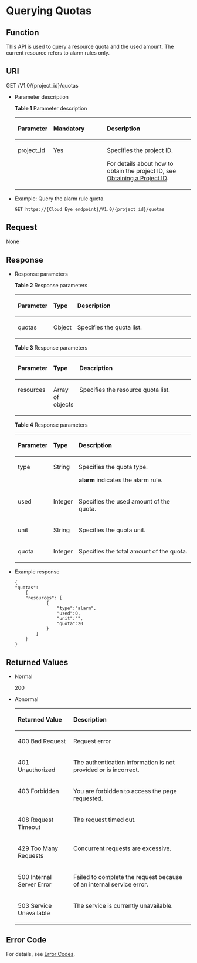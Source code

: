 # Querying Quotas<a name="EN-US_TOPIC_0171212590"></a>

## Function<a name="section66578044"></a>

This API is used to query a resource quota and the used amount. The current resource refers to alarm rules only.

## URI<a name="section62331491"></a>

GET /V1.0/\{project\_id\}/quotas

-   Parameter description

    **Table  1**  Parameter description

    <a name="table35846240171810"></a>
    <table><thead align="left"><tr id="row35634314171810"><th class="cellrowborder" valign="top" width="19.99%" id="mcps1.2.4.1.1"><p id="p698337171810"><a name="p698337171810"></a><a name="p698337171810"></a>Parameter</p>
    </th>
    <th class="cellrowborder" valign="top" width="30.520000000000003%" id="mcps1.2.4.1.2"><p id="p56565365171810"><a name="p56565365171810"></a><a name="p56565365171810"></a>Mandatory</p>
    </th>
    <th class="cellrowborder" valign="top" width="49.49%" id="mcps1.2.4.1.3"><p id="p18391853171810"><a name="p18391853171810"></a><a name="p18391853171810"></a>Description</p>
    </th>
    </tr>
    </thead>
    <tbody><tr id="row13345138171810"><td class="cellrowborder" valign="top" width="19.99%" headers="mcps1.2.4.1.1 "><p id="p7214379171810"><a name="p7214379171810"></a><a name="p7214379171810"></a>project_id</p>
    </td>
    <td class="cellrowborder" valign="top" width="30.520000000000003%" headers="mcps1.2.4.1.2 "><p id="p47493825171810"><a name="p47493825171810"></a><a name="p47493825171810"></a>Yes</p>
    </td>
    <td class="cellrowborder" valign="top" width="49.49%" headers="mcps1.2.4.1.3 "><p id="p21794587171810"><a name="p21794587171810"></a><a name="p21794587171810"></a>Specifies the project ID.</p>
    <p id="p18591141575"><a name="p18591141575"></a><a name="p18591141575"></a>For details about how to obtain the project ID, see <a href="obtaining-a-project-id.md">Obtaining a Project ID</a>.</p>
    </td>
    </tr>
    </tbody>
    </table>

-   Example: Query the alarm rule quota.

    ```
    GET https://{Cloud Eye endpoint}/V1.0/{project_id}/quotas
    ```


## Request<a name="section24112512"></a>

None

## Response<a name="section15686020"></a>

-   Response parameters

    **Table  2**  Response parameters

    <a name="table42705518481"></a>
    <table><thead align="left"><tr id="row132701852487"><th class="cellrowborder" valign="top" width="13.919999999999998%" id="mcps1.2.4.1.1"><p id="p5270957481"><a name="p5270957481"></a><a name="p5270957481"></a>Parameter</p>
    </th>
    <th class="cellrowborder" valign="top" width="12.33%" id="mcps1.2.4.1.2"><p id="p172701651483"><a name="p172701651483"></a><a name="p172701651483"></a>Type</p>
    </th>
    <th class="cellrowborder" valign="top" width="73.75%" id="mcps1.2.4.1.3"><p id="p82701152484"><a name="p82701152484"></a><a name="p82701152484"></a>Description</p>
    </th>
    </tr>
    </thead>
    <tbody><tr id="row1127018534818"><td class="cellrowborder" valign="top" width="13.919999999999998%" headers="mcps1.2.4.1.1 "><p id="p1027016514810"><a name="p1027016514810"></a><a name="p1027016514810"></a>quotas</p>
    </td>
    <td class="cellrowborder" valign="top" width="12.33%" headers="mcps1.2.4.1.2 "><p id="p18450111523616"><a name="p18450111523616"></a><a name="p18450111523616"></a>Object</p>
    </td>
    <td class="cellrowborder" valign="top" width="73.75%" headers="mcps1.2.4.1.3 "><p id="p192711858485"><a name="p192711858485"></a><a name="p192711858485"></a>Specifies the quota list.</p>
    </td>
    </tr>
    </tbody>
    </table>

    **Table  3**  Response parameters

    <a name="table5856932152840"></a>
    <table><thead align="left"><tr id="row5206426152840"><th class="cellrowborder" valign="top" width="13.919999999999998%" id="mcps1.2.4.1.1"><p id="p19067323152840"><a name="p19067323152840"></a><a name="p19067323152840"></a>Parameter</p>
    </th>
    <th class="cellrowborder" valign="top" width="12.33%" id="mcps1.2.4.1.2"><p id="p9786487152840"><a name="p9786487152840"></a><a name="p9786487152840"></a>Type</p>
    </th>
    <th class="cellrowborder" valign="top" width="73.75%" id="mcps1.2.4.1.3"><p id="p54508002152840"><a name="p54508002152840"></a><a name="p54508002152840"></a>Description</p>
    </th>
    </tr>
    </thead>
    <tbody><tr id="row41015029105352"><td class="cellrowborder" valign="top" width="13.919999999999998%" headers="mcps1.2.4.1.1 "><p id="p33883078105352"><a name="p33883078105352"></a><a name="p33883078105352"></a>resources</p>
    </td>
    <td class="cellrowborder" valign="top" width="12.33%" headers="mcps1.2.4.1.2 "><p id="p42323558105352"><a name="p42323558105352"></a><a name="p42323558105352"></a>Array of objects</p>
    </td>
    <td class="cellrowborder" valign="top" width="73.75%" headers="mcps1.2.4.1.3 "><p id="p5656197105352"><a name="p5656197105352"></a><a name="p5656197105352"></a>Specifies the resource quota list.</p>
    </td>
    </tr>
    </tbody>
    </table>

    **Table  4**  Response parameters

    <a name="table3902130144815"></a>
    <table><thead align="left"><tr id="row109007015486"><th class="cellrowborder" valign="top" width="13.919999999999998%" id="mcps1.2.4.1.1"><p id="p15900109481"><a name="p15900109481"></a><a name="p15900109481"></a>Parameter</p>
    </th>
    <th class="cellrowborder" valign="top" width="12.33%" id="mcps1.2.4.1.2"><p id="p5900200114811"><a name="p5900200114811"></a><a name="p5900200114811"></a>Type</p>
    </th>
    <th class="cellrowborder" valign="top" width="73.75%" id="mcps1.2.4.1.3"><p id="p119009018486"><a name="p119009018486"></a><a name="p119009018486"></a>Description</p>
    </th>
    </tr>
    </thead>
    <tbody><tr id="row119019044811"><td class="cellrowborder" valign="top" width="13.919999999999998%" headers="mcps1.2.4.1.1 "><p id="p169014024810"><a name="p169014024810"></a><a name="p169014024810"></a>type</p>
    </td>
    <td class="cellrowborder" valign="top" width="12.33%" headers="mcps1.2.4.1.2 "><p id="p091411437363"><a name="p091411437363"></a><a name="p091411437363"></a>String</p>
    </td>
    <td class="cellrowborder" valign="top" width="73.75%" headers="mcps1.2.4.1.3 "><p id="p79010019488"><a name="p79010019488"></a><a name="p79010019488"></a>Specifies the quota type.</p>
    <p id="p109017084815"><a name="p109017084815"></a><a name="p109017084815"></a><strong id="b310912710247"><a name="b310912710247"></a><a name="b310912710247"></a>alarm</strong> indicates the alarm rule.</p>
    </td>
    </tr>
    <tr id="row9901110114818"><td class="cellrowborder" valign="top" width="13.919999999999998%" headers="mcps1.2.4.1.1 "><p id="p159013019489"><a name="p159013019489"></a><a name="p159013019489"></a>used</p>
    </td>
    <td class="cellrowborder" valign="top" width="12.33%" headers="mcps1.2.4.1.2 "><p id="p138071851103619"><a name="p138071851103619"></a><a name="p138071851103619"></a>Integer</p>
    </td>
    <td class="cellrowborder" valign="top" width="73.75%" headers="mcps1.2.4.1.3 "><p id="p109014019483"><a name="p109014019483"></a><a name="p109014019483"></a>Specifies the used amount of the quota.</p>
    </td>
    </tr>
    <tr id="row209021101484"><td class="cellrowborder" valign="top" width="13.919999999999998%" headers="mcps1.2.4.1.1 "><p id="p390212054810"><a name="p390212054810"></a><a name="p390212054810"></a>unit</p>
    </td>
    <td class="cellrowborder" valign="top" width="12.33%" headers="mcps1.2.4.1.2 "><p id="p49029044813"><a name="p49029044813"></a><a name="p49029044813"></a>String</p>
    </td>
    <td class="cellrowborder" valign="top" width="73.75%" headers="mcps1.2.4.1.3 "><p id="p179021806488"><a name="p179021806488"></a><a name="p179021806488"></a>Specifies the quota unit.</p>
    </td>
    </tr>
    <tr id="row1490215013484"><td class="cellrowborder" valign="top" width="13.919999999999998%" headers="mcps1.2.4.1.1 "><p id="p16902170104814"><a name="p16902170104814"></a><a name="p16902170104814"></a>quota</p>
    </td>
    <td class="cellrowborder" valign="top" width="12.33%" headers="mcps1.2.4.1.2 "><p id="p119026084815"><a name="p119026084815"></a><a name="p119026084815"></a>Integer</p>
    </td>
    <td class="cellrowborder" valign="top" width="73.75%" headers="mcps1.2.4.1.3 "><p id="p390213012486"><a name="p390213012486"></a><a name="p390213012486"></a>Specifies the total amount of the quota.</p>
    </td>
    </tr>
    </tbody>
    </table>

-   Example response

    ```
    { 
    "quotas": 
        { 
        "resources": [
                {
                    "type":"alarm",
                    "used":0, 
                    "unit":"",
                    "quota":20
                }
            ]
        } 
    }
    ```


## Returned Values<a name="section6956456"></a>

-   Normal

    200

-   Abnormal

    <a name="table46793998"></a>
    <table><thead align="left"><tr id="row65573909"><th class="cellrowborder" valign="top" width="31.580000000000002%" id="mcps1.1.3.1.1"><p id="p9886408"><a name="p9886408"></a><a name="p9886408"></a>Returned Value</p>
    </th>
    <th class="cellrowborder" valign="top" width="68.42%" id="mcps1.1.3.1.2"><p id="p62601592"><a name="p62601592"></a><a name="p62601592"></a>Description</p>
    </th>
    </tr>
    </thead>
    <tbody><tr id="row37564172"><td class="cellrowborder" valign="top" width="31.580000000000002%" headers="mcps1.1.3.1.1 "><p id="p5859848991623"><a name="p5859848991623"></a><a name="p5859848991623"></a>400 Bad Request</p>
    </td>
    <td class="cellrowborder" valign="top" width="68.42%" headers="mcps1.1.3.1.2 "><p id="p4885720391623"><a name="p4885720391623"></a><a name="p4885720391623"></a>Request error</p>
    </td>
    </tr>
    <tr id="row66248115"><td class="cellrowborder" valign="top" width="31.580000000000002%" headers="mcps1.1.3.1.1 "><p id="p4920367291623"><a name="p4920367291623"></a><a name="p4920367291623"></a>401 Unauthorized</p>
    </td>
    <td class="cellrowborder" valign="top" width="68.42%" headers="mcps1.1.3.1.2 "><p id="p2607446691623"><a name="p2607446691623"></a><a name="p2607446691623"></a>The authentication information is not provided or is incorrect.</p>
    </td>
    </tr>
    <tr id="row44282627"><td class="cellrowborder" valign="top" width="31.580000000000002%" headers="mcps1.1.3.1.1 "><p id="p1647740891623"><a name="p1647740891623"></a><a name="p1647740891623"></a>403 Forbidden</p>
    </td>
    <td class="cellrowborder" valign="top" width="68.42%" headers="mcps1.1.3.1.2 "><p id="p5960166891623"><a name="p5960166891623"></a><a name="p5960166891623"></a>You are forbidden to access the page requested.</p>
    </td>
    </tr>
    <tr id="row1815156"><td class="cellrowborder" valign="top" width="31.580000000000002%" headers="mcps1.1.3.1.1 "><p id="p3018159191623"><a name="p3018159191623"></a><a name="p3018159191623"></a>408 Request Timeout</p>
    </td>
    <td class="cellrowborder" valign="top" width="68.42%" headers="mcps1.1.3.1.2 "><p id="p2878984091623"><a name="p2878984091623"></a><a name="p2878984091623"></a>The request timed out.</p>
    </td>
    </tr>
    <tr id="row25675773"><td class="cellrowborder" valign="top" width="31.580000000000002%" headers="mcps1.1.3.1.1 "><p id="p4982820391623"><a name="p4982820391623"></a><a name="p4982820391623"></a>429 Too Many Requests</p>
    </td>
    <td class="cellrowborder" valign="top" width="68.42%" headers="mcps1.1.3.1.2 "><p id="p955264291623"><a name="p955264291623"></a><a name="p955264291623"></a>Concurrent requests are excessive.</p>
    </td>
    </tr>
    <tr id="row47530006"><td class="cellrowborder" valign="top" width="31.580000000000002%" headers="mcps1.1.3.1.1 "><p id="p5166331291623"><a name="p5166331291623"></a><a name="p5166331291623"></a>500 Internal Server Error</p>
    </td>
    <td class="cellrowborder" valign="top" width="68.42%" headers="mcps1.1.3.1.2 "><p id="p2397871991623"><a name="p2397871991623"></a><a name="p2397871991623"></a>Failed to complete the request because of an internal service error.</p>
    </td>
    </tr>
    <tr id="row20561848"><td class="cellrowborder" valign="top" width="31.580000000000002%" headers="mcps1.1.3.1.1 "><p id="p3218176391623"><a name="p3218176391623"></a><a name="p3218176391623"></a>503 Service Unavailable</p>
    </td>
    <td class="cellrowborder" valign="top" width="68.42%" headers="mcps1.1.3.1.2 "><p id="p5658597291623"><a name="p5658597291623"></a><a name="p5658597291623"></a>The service is currently unavailable.</p>
    </td>
    </tr>
    </tbody>
    </table>


## Error Code<a name="section915823415474"></a>

For details, see  [Error Codes](error-codes.md).

